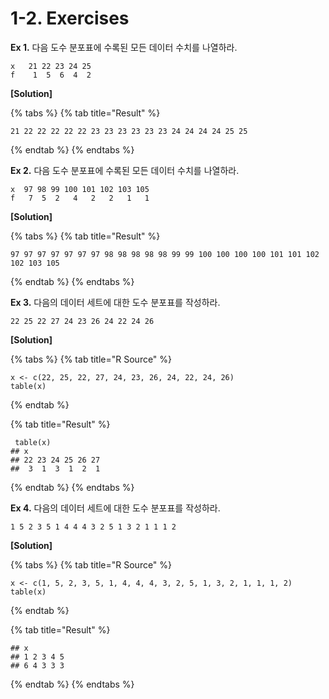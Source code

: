 # 1-2. Exercises

**Ex 1.** 다음 도수 분포표에 수록된 모든 데이터 수치를 나열하라.

```text
x   21 22 23 24 25
f    1  5  6  4  2
```

**\[Solution\]** 

{% tabs %}
{% tab title="Result" %}
```text
21 22 22 22 22 22 23 23 23 23 23 23 24 24 24 24 25 25
```
{% endtab %}
{% endtabs %}

**Ex 2.** 다음 도수 분포표에 수록된 모든 데이터 수치를 나열하라.

```text
x  97 98 99 100 101 102 103 105
f   7  5  2   4   2   2   1   1 
```

**\[Solution\]**

{% tabs %}
{% tab title="Result" %}
```text
97 97 97 97 97 97 97 98 98 98 98 98 99 99 100 100 100 100 101 101 102 102 103 105
```
{% endtab %}
{% endtabs %}

**Ex 3.** 다음의 데이터 세트에 대한 도수 분포표를 작성하라.

```text
22 25 22 27 24 23 26 24 22 24 26
```

 **\[Solution\]**

{% tabs %}
{% tab title="R Source" %}
```text
x <- c(22, 25, 22, 27, 24, 23, 26, 24, 22, 24, 26)
table(x)
```
{% endtab %}

{% tab title="Result" %}
```text
 table(x)
## x
## 22 23 24 25 26 27 
##  3  1  3  1  2  1
```
{% endtab %}
{% endtabs %}

**Ex 4.** 다음의 데이터 세트에 대한 도수 분포표를 작성하라.

```text
1 5 2 3 5 1 4 4 4 3 2 5 1 3 2 1 1 1 2
```

 **\[Solution\]**

{% tabs %}
{% tab title="R Source" %}
```text
x <- c(1, 5, 2, 3, 5, 1, 4, 4, 4, 3, 2, 5, 1, 3, 2, 1, 1, 1, 2)
table(x)
```
{% endtab %}

{% tab title="Result" %}
```text
## x
## 1 2 3 4 5 
## 6 4 3 3 3
```
{% endtab %}
{% endtabs %}



